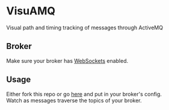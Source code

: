 # VisuAMQ
Visual path and timing tracking of messages through ActiveMQ 

## Broker
Make sure your broker has [WebSockets](https://activemq.apache.org/websockets) enabled.

## Usage
Either fork this repo or go [here](https://maxfortun.github.io/visuamq/) and put in your broker's config.  
Watch as messages traverse the topics of your broker.  







